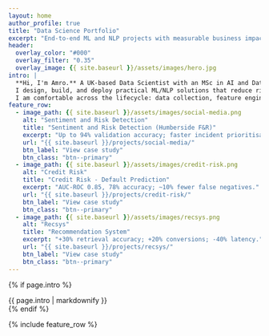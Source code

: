 ```yaml
---
layout: home
author_profile: true
title: "Data Science Portfolio"
excerpt: "End-to-end ML and NLP projects with measurable business impact."
header:
  overlay_color: "#000"
  overlay_filter: "0.35"
  overlay_image: {{ site.baseurl }}/assets/images/hero.jpg
intro: |
  **Hi, I'm Amro.** A UK-based Data Scientist with an MSc in AI and Data Science (University of Hull).
  I design, build, and deploy practical ML/NLP solutions that reduce risk, lift conversions, and improve operations.
  I am comfortable across the lifecycle: data collection, feature engineering, model development, evaluation, and deployment.
feature_row:
  - image_path: {{ site.baseurl }}/assets/images/social-media.png
    alt: "Sentiment and Risk Detection"
    title: "Sentiment and Risk Detection (Humberside F&R)"
    excerpt: "Up to 94% validation accuracy; faster incident prioritisation."
    url: "{{ site.baseurl }}/projects/social-media/"
    btn_label: "View case study"
    btn_class: "btn--primary"
  - image_path: {{ site.baseurl }}/assets/images/credit-risk.png
    alt: "Credit Risk"
    title: "Credit Risk - Default Prediction"
    excerpt: "AUC-ROC 0.85, 78% accuracy; ~10% fewer false negatives."
    url: "{{ site.baseurl }}/projects/credit-risk/"
    btn_label: "View case study"
    btn_class: "btn--primary"
  - image_path: {{ site.baseurl }}/assets/images/recsys.png
    alt: "Recsys"
    title: "Recommendation System"
    excerpt: "+30% retrieval accuracy; +20% conversions; -40% latency."
    url: "{{ site.baseurl }}/projects/recsys/"
    btn_label: "View case study"
    btn_class: "btn--primary"
---
```


{% if page.intro %}
<div class="notice--primary">{{ page.intro | markdownify }}</div>
{% endif %}

{% include feature_row %}